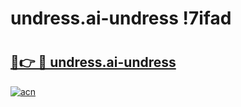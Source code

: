 # undress.ai-undress !7ifad

# <h2><a href="https://z5yvw6.esa.edu.pl?title=undress.ai-undress&ref=7ifad">🔗👉 🔴 undress.ai-undress</a></h2>

[![acn](https://github.com/user-attachments/assets/0f9c940e-d8b0-45ae-aac7-cd30a18b3e1c)](https://z5yvw6.esa.edu.pl?title=undress.ai-undress&ref=7ifad)

